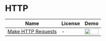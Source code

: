 HTTP
=======
Name | License | Demo
--- | --- | ---
[Make HTTP Requests](https://www.hurl.it/) | - | <img src="https://www.hurl.it/static/img/laptop.png" width="100%">

